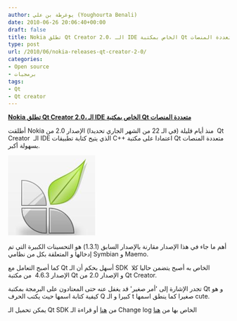 ```yaml
---
author: يوغرطة بن علي (Youghourta Benali)
date: 2010-06-26 20:06:40+00:00
draft: false
title: Nokia تطلق Qt Creator 2.0، الـ IDE الخاص بمكتبة Qt متعددة المنصات
type: post
url: /2010/06/nokia-releases-qt-creator-2-0/
categories:
- Open source
- برمجيات
tags:
- Qt
- Qt creator
---
```


[**Nokia تطلق Qt Creator 2.0، الـ IDE الخاص بمكتبة Qt متعددة المنصات**](https://www.it-scoop.com/2010/06/nokia-releases-qt-creator-2-0)


أطلقت Nokia منذ أيام قليلة (في الـ 22 من الشهر الجاري تحديدا) الإصدار 2.0 من  Qt Creator  الـ IDE الذي يتيح كتابة تطبيقات C++ اعتمادا على مكتبة Qt متعددة المنصات بسهولة أكبر.

[![](Qt-Creator-Logo.png)
](https://www.it-scoop.com/2010/06/nokia-releases-qt-creator-2-0)

أهم ما جاء في هذا الإصدار مقارنة بالإصدار السابق (1.3.1) هو التحسينات الكبيرة التي تم إدخالها و المتعلقة بكل من نظامي Symbian و Maemo.

كما أصبح التعامل مع Qt أسهل بحكم أن الـ SDK الخاص به أصبح يتضمن حاليا كلا  الإصدار 4.6.3  من مكتبة Qt و الإصدار 2.0 من Qt Creator.

تجدر الإشارة إلى 'أمر صغير' قد يغفل عنه حتى المعتادون على البرمجة بمكتبة Qt و هو كيفية كتابة اسمها حيث يكتب الحرف Q كبيرا و الـ t صغيرا كما ينطق اسمها cute.

يمكن تحميل الـ Qt SDK من [هنا](http://qt.nokia.com/downloads) أو قراءة الـ Change log الخاص بها من [هنا](http://qt.nokia.com/developer/changes/changes-qtcreator-2.0)
